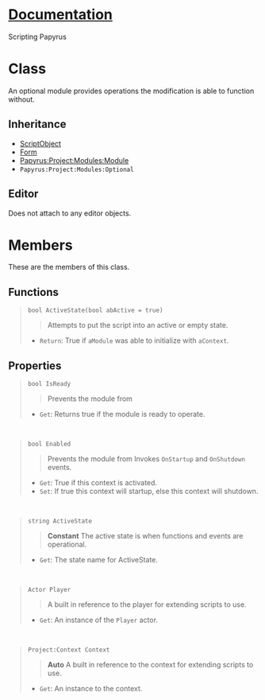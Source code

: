 # [Documentation](../Documentation.md) #
Scripting Papyrus

# Class
An optional module provides operations the modification is able to function without.

## Inheritance
* [ScriptObject](http://www.creationkit.com/fallout4/index.php?title=ScriptObject_Script)
* [Form](http://www.creationkit.com/fallout4/index.php?title=Form_Script)
* [Papyrus:Project:Modules:Module](Papyrus_Project_Modules_Module.md)
* `Papyrus:Project:Modules:Optional`

## Editor
Does not attach to any editor objects.

# Members
These are the members of this class.

## Functions
>`bool ActiveState(bool abActive = true)`
>> Attempts to put the script into an active or empty state.
>* `Return`: True if `aModule` was able to initialize with `aContext`.

## Properties
>`bool IsReady`
>> Prevents the module from
>* `Get`: Returns true if the module is ready to operate.

</br>

>`bool Enabled`
>> Prevents the module from
>> Invokes `OnStartup` and `OnShutdown` events.
>* `Get`: True if this context is activated.
>* `Set`: If true this context will startup, else this context will shutdown.

</br>

>`string ActiveState`
>> **Constant**
>> The active state is when functions and events are operational.
>* `Get`: The state name for ActiveState.

</br>

>`Actor Player`
>> A built in reference to the player for extending scripts to use.
>* `Get`: An instance of the `Player` actor.

</br>

>`Project:Context Context`
>> **Auto**
>> A built in reference to the context for extending scripts to use.
>* `Get`: An instance to the context.
